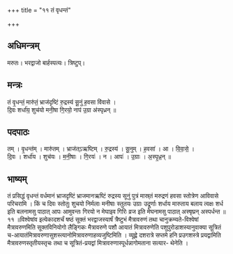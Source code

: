 +++
title = "११ तं वृधन्तं"

+++
## अधिमन्त्रम्
मरुतः। भरद्वाजो बार्हस्पत्यः। त्रिष्टुप्।

## मन्त्रः
तं वृ॒धन्तं॒ मारु॑तं॒ भ्राज॑दृष्टिं रु॒द्रस्य॑ सू॒नुं ह॒वसा वि॑वासे ।  
दि॒वः शर्धा॑य॒ शुच॑यो मनी॒षा गि॒रयो॒ नाप॑ उ॒ग्रा अ॑स्पृध्रन् ॥

## पदपाठः
तम् । वृ॒धन्त॑म् । मारु॑तम् । भ्राज॑त्ऽऋष्टिम् । रु॒द्रस्य॑ । सू॒नुम् । ह॒वसा॑ । आ । वि॒वा॒से॒ ।  
दि॒वः । शर्धा॑य । शुच॑यः । म॒नी॒षाः । गि॒रयः॑ । न । आपः॑ । उ॒ग्राः । अ॒स्पृ॒ध्र॒न् ॥

## भाष्यम्
तं प्रसिद्धं वृधन्तं वर्धमानं भ्राजदृष्टिं भ्राजमानऋष्टिं रुद्रस्य सूनुं पुत्रं मास्र्तं मरुद्रणं हवसा स्तोत्रेण आविवासे परिचरामि । किं च दिवः स्तोतुः शुचयो निर्मलाः मनीषाः स्तुतयः उग्राः उद्रूर्णाः शर्धाय मारुताय बलाय त्वक्षः शर्ध इति बलनामसु पाठात् आपः आमुवन्तः गिरयो न मेघाइव गिरिः व्रज इति मेघनामसु पाठात् अस्षृघ्रन् अस्पर्धन्त ॥ ११ ॥विश्वेषांव इत्येकादशर्चं षष्ठं सूक्तं भरद्वाजस्यार्षं त्रैष्टुभं मैत्रावरुणं तथा चानुक्रम्यते-विश्वेषां मैत्रावरुणमिति सूक्तविनियोगो लैङ्गिकः मैत्रावरुणे पशौ आयातं मित्रावरुणेति पशुपुरोडाशस्यानुवाक्या सूत्रितं च-आयातंमित्रावरुणासुशस्त्यानोमित्रावरुणाहव्यजुष्टिमिति । व्यूह्वे दशरात्रे सप्तमे हनि प्रउगशस्त्रे प्रयद्वामिति मैत्रावरुणस्तृतीयस्तृचः तथा च सूत्रितं-प्रयद्वां मित्रावरुणास्पूर्धन्नागोमताना सत्यार- थेनेति ।